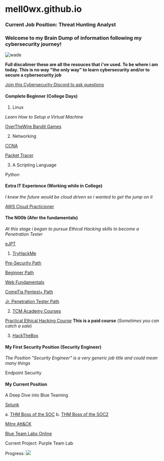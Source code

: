 # mell0wx.github.io

### Current Job Position: Threat Hunting Analyst

### Welcome to my Brain Dump of information following my cybersecurity journey!

![wade](https://user-images.githubusercontent.com/21230024/218868591-0bccb869-b718-4f09-ad37-c701e9c1e870.jpg)


**Full discalimer these are all the resouces that i've used. To be where i am today. This is no way "the only way" to learn cybersecurity and/or to secure a cybersecurity job**

[Join this Cybersecurity Discord to ask questions](https://discord.com/servers/martian-defense-cyber-team-cybersecurity-966495228385198150)

#### Complete Beginner (College Days)

1. Linux 

*Learn How to Setup a Virtual Machine*

[OverTheWire Bandit Games](https://overthewire.org/wargames/bandit/)

2. Networking

[CCNA](https://www.cisco.com/c/en/us/training-events/training-certifications/certifications/associate/ccna.html) 

[Packet Tracer](https://www.netacad.com/courses/packet-tracer)

3. A Scripting Language

Python

#### Extra IT Experience (Working while in College)

*I knew the future would be cloud driven so i wanted to get the jump on it*

[AWS Cloud Practicioner](https://aws.amazon.com/certification/certified-cloud-practitioner/)

#### The N00b (Afer the fundamentals)
*At this stage i began to pursue Ethical Hacking skills to become a Penetration Tester*

[eJPT](https://elearnsecurity.com/product/ejpt-certification/)

1. [TryHackMe](https://tryhackme.com/dashboard)

[Pre-Security Path](https://tryhackme.com/path-action/presecurity/join)

[Beginner Path](https://tryhackme.com/path-action/beginner/join)

[Web Fundamentals](https://tryhackme.com/path-action/web/join)

[CompTia Pentest+ Path](https://tryhackme.com/path-action/pentestplus/join)

[Jr. Penetration Tester Path](https://tryhackme.com/path-action/jrpenetrationtester/join)

2. [TCM Academy Courses](https://academy.tcm-sec.com/)

[Practical Ethical Hacking Course](https://academy.tcm-sec.com/courses/enrolled/1152300) **This is a paid course** (*Sometimes you can catch a sale*)

3. [HackTheBox](https://www.hackthebox.com/)

#### My First Security Position (Security Engineer)

*The Position "Security Engineer" is a very generic job title and could mean many things*

Endpoint Security

#### My Current Position


A Deep Dive into Blue Teaming

[Splunk](https://www.splunk.com/en_us/training/free-courses/overview.html) 

  a. [THM Boss of the SOC](https://tryhackme.com/room/splunk2gcd5)
  b. [THM Boss of the SOC2](https://tryhackme.com/room/splunk3zs)

[Mitre Att&CK](https://attack.mitre.org/matrices/enterprise/)

[Blue Team Labs Online](https://blueteamlabs.online/)

Current Project: Purple Team Lab

Progress: ![](https://geps.dev/progress/0)





